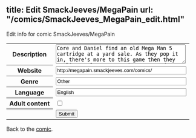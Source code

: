 title: Edit SmackJeeves/MegaPain
url: "/comics/SmackJeeves_MegaPain_edit.html"
---
Edit info for comic SmackJeeves/MegaPain

<form name="comic" action="http://gaepostmail.appspot.com/comic/" method="post">
<table class="comicinfo">
<tr>
<th>Description</th><td><textarea name="description" cols="40" rows="3">Core and Daniel find an old Mega Man 5 cartridge at a yard sale. As they pop it in, there's more to this game then they realize. A lot more. Updates on Sundays and Wednesdays.</textarea></td>
</tr>
<tr>
<th>Website</th><td><input type="text" name="url" value="http://megapain.smackjeeves.com/comics/" size="40"/></td>
</tr>
<tr>
<th>Genre</th><td><input type="text" name="genre" value="Other" size="40"/></td>
</tr>
<tr>
<th>Language</th><td><input type="text" name="language" value="English" size="40"/></td>
</tr>
<tr>
<th>Adult content</th><td><input type="checkbox" name="adult" value="adult" /></td>
</tr>
<tr>
<th></th><td>
<input type="hidden" name="comic" value="SmackJeeves_MegaPain" />
<input type="submit" name="submit" value="Submit" />
</td>
</tr>
</table>
</form>

Back to the [comic](SmackJeeves_MegaPain.html).
